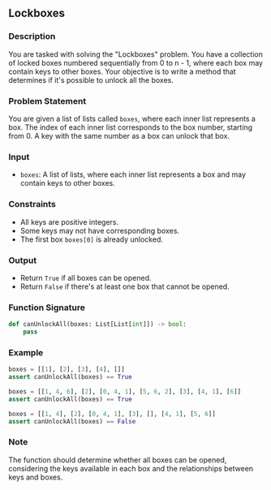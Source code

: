 ## Lockboxes

### Description
You are tasked with solving the "Lockboxes" problem. You have a collection of locked boxes numbered sequentially from 0 to n - 1, where each box may contain keys to other boxes. Your objective is to write a method that determines if it's possible to unlock all the boxes.

### Problem Statement
You are given a list of lists called `boxes`, where each inner list represents a box. The index of each inner list corresponds to the box number, starting from 0. A key with the same number as a box can unlock that box.

### Input
- `boxes`: A list of lists, where each inner list represents a box and may contain keys to other boxes.

### Constraints
- All keys are positive integers.
- Some keys may not have corresponding boxes.
- The first box `boxes[0]` is already unlocked.

### Output
- Return `True` if all boxes can be opened.
- Return `False` if there's at least one box that cannot be opened.

### Function Signature
```python
def canUnlockAll(boxes: List[List[int]]) -> bool:
    pass
```

### Example
```python
boxes = [[1], [2], [3], [4], []]
assert canUnlockAll(boxes) == True

boxes = [[1, 4, 6], [2], [0, 4, 1], [5, 6, 2], [3], [4, 1], [6]]
assert canUnlockAll(boxes) == True

boxes = [[1, 4], [2], [0, 4, 1], [3], [], [4, 1], [5, 6]]
assert canUnlockAll(boxes) == False
```

### Note
The function should determine whether all boxes can be opened, considering the keys available in each box and the relationships between keys and boxes.